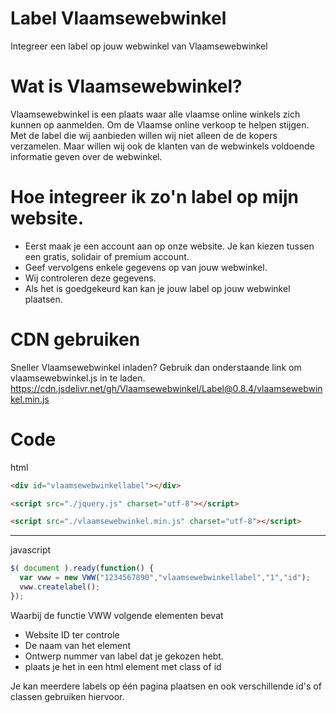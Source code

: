 # Label Vlaamsewebwinkel
Integreer een label op jouw webwinkel van Vlaamsewebwinkel

# Wat is Vlaamsewebwinkel?
Vlaamsewebwinkel is een plaats waar alle vlaamse online winkels zich kunnen op aanmelden. Om de Vlaamse online verkoop te helpen stijgen. Met de label die wij aanbieden willen wij niet alleen de de kopers verzamelen. Maar willen wij ook de klanten van de webwinkels voldoende informatie geven over de webwinkel.

# Hoe integreer ik zo'n label op mijn website.
- Eerst maak je een account aan op onze website.
  Je kan kiezen tussen een gratis, solidair of premium account.
- Geef vervolgens enkele gegevens op van jouw webwinkel.
- Wij controleren deze gegevens.
- Als het is goedgekeurd kan kan je jouw label op jouw webwinkel plaatsen.

# CDN gebruiken
Sneller Vlaamsewebwinkel inladen?
Gebruik dan onderstaande link om vlaamsewebwinkel.js in te laden.
https://cdn.jsdelivr.net/gh/Vlaamsewebwinkel/Label@0.8.4/vlaamsewebwinkel.min.js

# Code

html
```html
<div id="vlaamsewebwinkellabel"></div>
```
```html
<script src="./jquery.js" charset="utf-8"></script>
```
```html
<script src="./vlaamsewebwinkel.min.js" charset="utf-8"></script>
```
****

javascript
```javascript
$( document ).ready(function() {
  var vww = new VWW("1234567890","vlaamsewebwinkellabel","1","id");
  vww.createlabel();
});
```

Waarbij de functie VWW volgende elementen bevat
* Website ID ter controle
* De naam van het element
* Ontwerp nummer van label dat je gekozen hebt.
* plaats je het in een html element met class of id

Je kan meerdere labels op één pagina plaatsen en ook verschillende id's of classen gebruiken hiervoor.
